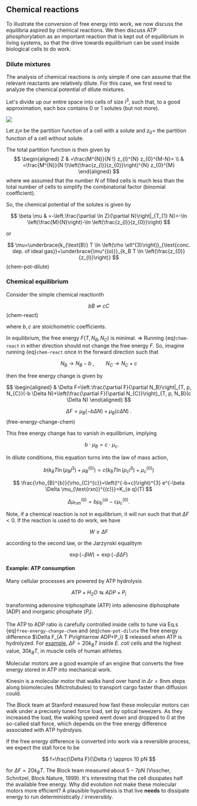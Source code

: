 ## Chemical reactions

To illustrate the conversion of free energy into work, we now discuss the equilibria aspired by chemical reactions. We then discuss ATP phosphorylation as an important reaction that is kept out of equilibrium in living systems, so that the drive towards equilibrium can be used inside biological cells to do work. 

### Dilute mixtures

The analysis of chemical reactions is only simple if one can assume that the relevant reactants are relatively dilute. For this case, we first need to analyze the chemical potential of dilute mixtures.

Let's divide up our entire space into cells of size $l^3$, such that, to a good approximation, each box contains 0 or $1$ solutes (but not more).

![](https://cdn.mathpix.com/cropped/2024_02_13_49b9f01954f567005214g-03.jpg?height=870&width=1807&top_left_y=4&top_left_x=304)

Let $z_{l} \equiv$ be the partition function of a cell with a solute and $z_{0}=$ the partition function of a cell without solute.

The total partition function is then given by
$$
\begin{aligned}
Z & =\frac{M^{N}}{N !} z_{l}^{N} z_{0}^{M-N}= \\
& =\frac{M^{N}}{N !}\left(\frac{z_{l}}{z_{0}}\right)^{N} z_{0}^{M} 
\end{aligned}
$$
where we assumed that the number $N$ of filled cells is much less than the total number of cells to simplify the combinatorial factor (binomial coefficient).

So, the chemical potential of the solutes is given by

$$
\beta \mu & =-\left.\frac{\partial \ln Z}{\partial N}\right|_{T_{1} N}=-\ln \left(\frac{M}{N}\right)-\ln \left(\frac{z_{l}}{z_{0}}\right)
$$

or

$$
\mu=\underbrace{k_{\text{B}} T \ln \left(\rho \ell^{3}\right)}_{\text{conc. dep. of ideal gas}}+\underbrace{\mu^{(o)}}_{k_B T  \ln \left(\frac{z_{0}}{z_{l}}\right)}
$$ (chem-pot-dilute)




### Chemical equilibrium

Consider the simple chemical reactionth

$$
b B \rightleftharpoons c C
$$ (chem-react)

where $b, c$ are stoichometric coefficients.

In equilibrium, the free energy $F\left(T, N_{B}, N_{C}\right)$ is minimal. $\Rightarrow$ Running {eq}`chem-react` in either direction should not change
the free energy $F$. So, imagine running {eq}`chem-react` once in the forward direction such that

$$
N_{B} \rightarrow N_{B}-b  \;,\qquad N_{C} \rightarrow N_{C}+c 
$$

then the free energy change is given by

$$
\begin{aligned}
& \Delta F=\left.\frac{\partial F}{\partial N_B}\right|_{T, p, N_{C}}(-b \Delta N)+\left(\frac{\partial F}{\partial N_{C}}\right)_{T, p, N_B}(c \Delta N)
\end{aligned}
$$

$$
\Delta F=\mu_{B}(-b \Delta N)+\mu_{B}(c \Delta N)\;.
$$ (free-energy-change-chem)

This free energy change has to vanish in equilibrium, implying 

$$
 \quad b \cdot \mu_{B}=c \cdot \mu_{c} .
$$

In dilute conditions, this equation turns into the law of mass action,

$$
b\left(k_{B} T \ln\left(\rho_{B} l^{3}\right)+\mu_{B}^{(0)}\right)=c\left(k_{B} T  \ln \left(\rho_{c} l^{3}\right)+\mu_{c}^{(0)}\right) 
$$

$$
\frac{\rho_{B}^{b}}{\rho_{C}^{c}}=\left(l^{-b+c}\right)^{3} e^{-\beta \Delta \mu_{\text{rxn}}^{(c)}}=K_{e q}(T) 
$$

$$
\Delta \mu_{\text{rxn}}^{(0)}=b \mu_{b}^{(a)}-c \mu_{c}^{(0)} .
$$



Note, if a chemical reaction is not in equilibrium, it will run such that that $\Delta F <0$. If the reaction is
used to do work, we have

$$
W \geqslant \Delta F
$$

according to the second law, or the Jarzynski equalitym

$$
\exp(-\beta W) = \exp(-\beta \Delta F)
$$


#### Example: ATP consumption

Many cellular processes are powered by ATP hydrolysis

$$
A T P + H_2 O\leftrightarrows A D P+P_i
$$ 

transforming adenosine triphosphate (ATP) into adenosine diphosphate (ADP) and inorganic phosphate ($P_i$).

The ATP to ADP ratio is carefully controlled inside cells to tune via Eq.s {eq}`free-energy-change-chem` and {eq}`chem-pot-dilute` the free energy difference $\Delta F_{A T P\rightarrow ADP+P_i} $ released when ATP is hydrolyzed. For [example](https://book.bionumbers.org/how-much-energy-is-released-in-atp-hydrolysis/), $\Delta F=20k_B T$ inside *E. coli* cells and the highest value, $30 k_BT$, in muscle cells of human athletes. 



Molecular motors are a good example of 
an engine that converts the free energy stored in ATP into mechanical work. 


Kinesin is a molecular motor that walks hand over hand in $\Delta r= 8$nm steps along biomolecules (Mictrotubules) to transport cargo faster than diffusion could.

The Block team at Stanford measured how fast these molecular motors can walk under a precisely tuned force load, set by optical tweezers. As they increased the load, the walking speed went down and dropped to 0 at the so-called stall force, which depends on the free energy difference associated with ATP hydrolysis. 

If the free energy difference is converted into work via a reversible process, we expect the stall force to be 

$$
f=\frac{\Delta F}{\Delta r} \approx 10 pN
$$

for $\Delta F=20 k_BT$. The Block team measured about $5-7$pN (Visscher, Schnitzel, Block Nature, 1999). It's interesting that the cell dissipates half the available free energy. Why did evolution not make these molecular motors more efficient? A plausible hypothesis is that live **needs** to dissipate energy to run deterministically / irreversibly.



